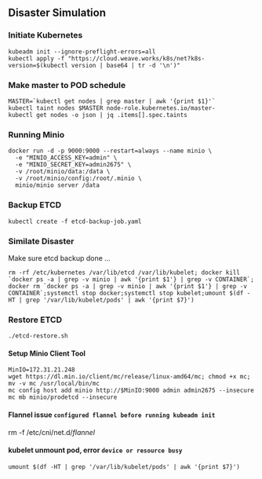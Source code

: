 ## Disaster Simulation


### Initiate Kubernetes

```
kubeadm init --ignore-preflight-errors=all 
kubectl apply -f "https://cloud.weave.works/k8s/net?k8s-version=$(kubectl version | base64 | tr -d '\n')"
```

### Make master to POD schedule

```
MASTER=`kubectl get nodes | grep master | awk '{print $1}'`
kubectl taint nodes $MASTER node-role.kubernetes.io/master-
kubectl get nodes -o json | jq .items[].spec.taints
```

### Running Minio

```
docker run -d -p 9000:9000 --restart=always --name minio \
  -e "MINIO_ACCESS_KEY=admin" \
  -e "MINIO_SECRET_KEY=admin2675" \
  -v /root/minio/data:/data \
  -v /root/minio/config:/root/.minio \
  minio/minio server /data
  ```
  
### Backup ETCD 

```kubectl create -f etcd-backup-job.yaml```

### Similate Disaster

Make sure etcd backup done ...

```rm -rf /etc/kubernetes /var/lib/etcd /var/lib/kubelet; docker kill `docker ps -a | grep -v minio | awk '{print $1'} | grep -v CONTAINER`; docker rm `docker ps -a | grep -v minio | awk '{print $1'} | grep -v CONTAINER`;systemctl stop docker;systemctl stop kubelet;umount $(df -HT | grep '/var/lib/kubelet/pods' | awk '{print $7}')```


### Restore ETCD

```./etcd-restore.sh```

#### Setup Minio Client Tool

```
MinIO=172.31.21.248
wget https://dl.min.io/client/mc/release/linux-amd64/mc; chmod +x mc; mv -v mc /usr/local/bin/mc
mc config host add minio http://$MinIO:9000 admin admin2675 --insecure
mc mb minio/prodetcd --insecure
```

#### Flannel issue ```configured flannel before running kubeadm init```

rm -f /etc/cni/net.d/*flannel*

#### kubelet unmount pod, error ```device or resource busy```

```umount $(df -HT | grep '/var/lib/kubelet/pods' | awk '{print $7}')```

